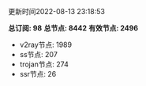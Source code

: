 更新时间2022-08-13 23:18:53

**总订阅: 98**
**总节点: 8442**
**有效节点: 2496**
- v2ray节点: 1989
- ss节点: 207
- trojan节点: 274
- ssr节点: 26
